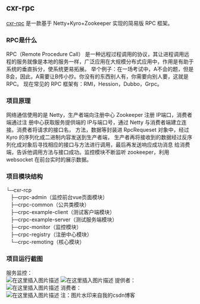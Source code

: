 ## cxr-rpc
[cxr-rpc](https://github.com/chenxianrui/cxr-rpc) 是一款基于 Netty+Kyro+Zookeeper 实现的简易版 RPC 框架。


### RPC是什么
RPC（Remote Procedure Call） 是一种远程过程调用的协议，其让进程调用远程的服务就像是本地的服务一样，广泛应用在大规模分布式应用中，作用是有助于系统的垂直拆分，使系统更易拓展。
举个例子：在一场考试中，A不会的题，但是B会，因此，A需要让B传小抄。你没有的东西别人有，你需要向别人要，这就是 RPC。
现在常见的 RPC 框架有：RMI，Hession，Dubbo，Grpc。
### 项目原理
网络通信使用的是 Netty，生产者端向注册中心 Zookeeper 注册 IP端口，消费者端通过注
册中心获取服务提供端的 IP与端口号，通过 Netty 与消费者端建立连接。消费者将请求的接口名，
方法，数据等封装进 RpcRequeset 对象中，经过 Kyro 的序列化成二进制内容发送到生产者端，
生产者再将接收到的数据经过反序列化成对象后寻找相应的接口与方法进行调用，最后再发送响应成功消息
给消费端，告诉他调用方法与接口成功。监控模块不断监听 zookeeper，利用 websocket 在前台实时的展示数据。
### 项目模块结构
└─cxr-rcp<br/>
&nbsp;&nbsp;&nbsp;├─crpc-admin（监控前台vue页面模块）<br/>
&nbsp;&nbsp;&nbsp;├─crpc-common（公共类模块）<br/>
&nbsp;&nbsp;&nbsp;├─crpc-example-client（测试客户端模块）<br/>
&nbsp;&nbsp;&nbsp;├─crpc-example-server（测试服务端模块）<br/>
&nbsp;&nbsp;&nbsp;├─crpc-monitor（监控模块）<br/>
&nbsp;&nbsp;&nbsp;├─crpc-registry（注册中心模块）<br/>
&nbsp;&nbsp;&nbsp;└─crpc-remoting（核心模块）<br/>

### 项目运行截图
服务监控：<br/>
![在这里插入图片描述](https://img-blog.csdnimg.cn/2021022416123761.jpg?x-oss-process=image/watermark,type_ZmFuZ3poZW5naGVpdGk,shadow_10,text_aHR0cHM6Ly9ibG9nLmNzZG4ubmV0L3dlaXhpbl80NDMzMTE3Ng==,size_16,color_FFFFFF,t_70#pic_center)
![在这里插入图片描述](https://img-blog.csdnimg.cn/20210224161207791.jpg?x-oss-process=image/watermark,type_ZmFuZ3poZW5naGVpdGk,shadow_10,text_aHR0cHM6Ly9ibG9nLmNzZG4ubmV0L3dlaXhpbl80NDMzMTE3Ng==,size_16,color_FFFFFF,t_70#pic_center)
提供者：<br/>
![在这里插入图片描述](https://img-blog.csdnimg.cn/2021022416114326.jpg?x-oss-process=image/watermark,type_ZmFuZ3poZW5naGVpdGk,shadow_10,text_aHR0cHM6Ly9ibG9nLmNzZG4ubmV0L3dlaXhpbl80NDMzMTE3Ng==,size_16,color_FFFFFF,t_70#pic_center)
消费者：<br/>
![在这里插入图片描述](https://img-blog.csdnimg.cn/20210224161152898.jpg?x-oss-process=image/watermark,type_ZmFuZ3poZW5naGVpdGk,shadow_10,text_aHR0cHM6Ly9ibG9nLmNzZG4ubmV0L3dlaXhpbl80NDMzMTE3Ng==,size_16,color_FFFFFF,t_70#pic_center)
    注：图片水印来自我的csdn博客
